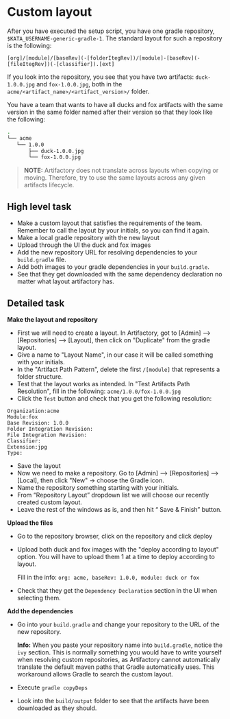 # Custom layout

After you have executed the setup script, you have one gradle repository, `$KATA_USERNAME-generic-gradle-1`.
The standard layout for such a repository is the following:

```
[org]/[module]/[baseRev](-[folderItegRev])/[module]-[baseRev](-[fileItegRev])(-[classifier]).[ext]
```

If you look into the repository, you see that you have two artifacts: `duck-1.0.0.jpg` and `fox-1.0.0.jpg`, both in the `acme/<artifact_name>/<artifact_version>/` folder.

You have a team that wants to have all ducks and fox artifacts with the same version in the same folder named after their version so that they look like the following:

```bash
.
└── acme
   └── 1.0.0
       ├── duck-1.0.0.jpg
       └── fox-1.0.0.jpg

```

> **NOTE:** Artifactory does not translate across layouts when copying or moving. Therefore, try to use the same layouts across any given artifacts lifecycle.

## High level task

* Make a custom layout that satisfies the requirements of the team. Remember to call the layout by your initials, so you can find it again.
* Make a local gradle repository with the new layout
* Upload through the UI the duck and fox images
* Add the new repository URL for resolving dependencies to your `build.gradle` file.
* Add both images to your gradle dependencies in your `build.gradle`.
* See that they get downloaded with the same dependency declaration no matter what layout artifactory has.

## Detailed task

**Make the layout and repository**

* First we will need to create a layout. In Artifactory, got to [Admin] —> [Repositories] —> [Layout], then click on "Duplicate" from the gradle layout.
* Give a name to "Layout Name", in our case it will be called something with your initials.
* In the "Artifact Path Pattern", delete the first `/[module]` that represents a folder structure.
* Test that the layout works as intended. In "Test Artifacts Path Resolution", fill in the following: `acme/1.0.0/fox-1.0.0.jpg`
* Click the `Test` button and check that you get the following resolution:

```
Organization:acme
Module:fox
Base Revision: 1.0.0
Folder Integration Revision:
File Integration Revision:
Classifier:
Extension:jpg
Type:
```

* Save the layout
* Now we need to make a repository. Go to [Admin] —> [Repositories] —> [Local], then click "New" -> choose the Gradle icon.
* Name the repository something starting with your initials.
* From “Repository Layout” dropdown list we will choose our recently created custom layout.
* Leave the rest of the windows as is, and then hit “ Save & Finish” button.

**Upload the files**

* Go to the repository browser, click on the repository and click deploy
* Upload both duck and fox images with the "deploy according to layout" option. You will have to upload them 1 at a time to deploy according to layout.

    Fill in the info: `org: acme, baseRev: 1.0.0, module: duck or fox`
* Check that they get the `Dependency Declaration` section in the UI when selecting them.

**Add the dependencies**

* Go into your `build.gradle` and change your repository to the URL of the new repository.

    **Info:** When you paste your repository name into `build.gradle`, notice the `ivy` section. This is normally something you would have to write yourself when resolving custom repositories, as Artifactory cannot automatically translate the default maven paths that Gradle automatically uses. This workaround allows Gradle to search the custom layout.

* Execute `gradle copyDeps`
* Look into the `build/output` folder to see that the artifacts have been downloaded as they should.